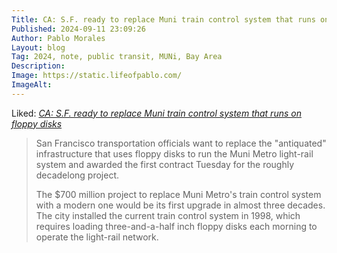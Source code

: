 ```yaml
---
Title: CA: S.F. ready to replace Muni train control system that runs on floppy disks
Published: 2024-09-11 23:09:26
Author: Pablo Morales
Layout: blog
Tag: 2024, note, public transit, MUNi, Bay Area
Description: 
Image: https://static.lifeofpablo.com/
ImageAlt: 
---
```

Liked: <a class="u-like-of" href="https://www.masstransitmag.com/rail/railroad-signals-ptc-control-systems-and-products/news/55131420/ca-sf-ready-to-replace-muni-train-control-system-that-runs-on-floppy-disks" markdown="1">*CA: S.F. ready to replace Muni train control system that runs on floppy disks*</a>
> 
> San Francisco transportation officials want to replace the "antiquated" infrastructure that uses floppy disks to run the Muni Metro light-rail system and awarded the first contract Tuesday for the roughly decadelong project.
> 
> The $700 million project to replace Muni Metro's train control system with a modern one would be its first upgrade in almost three decades. The city installed the current train control system in 1998, which requires loading three-and-a-half inch floppy disks each morning to operate the light-rail network.
